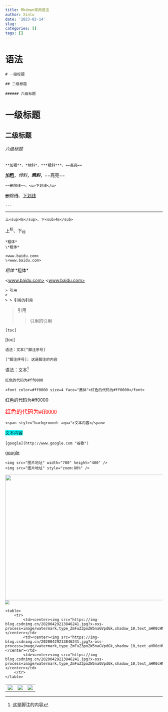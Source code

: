 ```yaml
---
title: Mkdown常用语法
author: Xinlu
date: '2023-02-14'
slug: 
categories: []
tags: []
---
```




#  语法

```Typora
# 一级标题

## 二级标题

###### 六级标题
```

# 一级标题

## 二级标题

###### 六级标题





```Typora
**加粗**，*倾斜*，***粗斜***，==高亮==
```

**加粗**，*倾斜*，***粗斜***，==高亮==





```Typora
~~删除线~~、<u>下划线</u>
```

~~删除线~~、<u>下划线</u>





```
---
```

---





```
上<sup>标</sup>、下<sub>标</sub>
```

上<sup>标</sup>、下<sub>标</sub>





```
*粗体*
\*粗体*

<www.baidu.com>
\<www.baidu.com>

```

*粗体*
\*粗体*

<www.baidu.com>
\<www.baidu.com>





```
> 引用
>
> > 引用的引用
```

> 引用
>
> > 引用的引用





```
[toc]
```

[toc]





```
语法：文本[^脚注序号]

[^脚注序号]: 这是脚注的内容
```

语法：文本[^脚注序号]

[^脚注序号]: 这是脚注的内容





```
红色的代码为#ff0000

<font color=#ff0000 size=4 face="黑体">红色的代码为#ff0000</font>
```

红色的代码为#ff0000

<font color=#ff0000 size=4 face="黑体">红色的代码为#ff0000</font>





```
<span style="background: aqua">文本内容</span>
```

<span style="background: aqua">文本内容</span>





```
[google](http://www.google.com "谷歌")
```

[google](http://www.google.com)







```
<img src="图片地址" width="700" height="400" />
<img src="图片地址" style="zoom:80%" />
```

<img src="https://img-blog.csdnimg.cn/20200429213846241.jpg?x-oss-process=image/watermark,type_ZmFuZ3poZW5naGVpdGk,shadow_10,text_aHR0cHM6Ly9ibG9nLmNzZG4ubmV0L2hlX25hbg==,size_16,color_FFFFFF,t_70" width="700" height="400" />
<img src="https://img-blog.csdnimg.cn/20200429213846241.jpg?x-oss-process=image/watermark,type_ZmFuZ3poZW5naGVpdGk,shadow_10,text_aHR0cHM6Ly9ibG9nLmNzZG4ubmV0L2hlX25hbg==,size_16,color_FFFFFF,t_70" style="zoom:80%" />









```
<table>
    <tr>
        <td><center><img src="https://img-blog.csdnimg.cn/20200429213846241.jpg?x-oss-process=image/watermark,type_ZmFuZ3poZW5naGVpdGk,shadow_10,text_aHR0cHM6Ly9ibG9nLmNzZG4ubmV0L2hlX25hbg==,size_16,color_FFFFFF,t_70"></center></td>
        <td><center><img src="https://img-blog.csdnimg.cn/20200429213846241.jpg?x-oss-process=image/watermark,type_ZmFuZ3poZW5naGVpdGk,shadow_10,text_aHR0cHM6Ly9ibG9nLmNzZG4ubmV0L2hlX25hbg==,size_16,color_FFFFFF,t_70"></center></td>
        <td><center><img src="https://img-blog.csdnimg.cn/20200429213846241.jpg?x-oss-process=image/watermark,type_ZmFuZ3poZW5naGVpdGk,shadow_10,text_aHR0cHM6Ly9ibG9nLmNzZG4ubmV0L2hlX25hbg==,size_16,color_FFFFFF,t_70"></center></td>
    </tr>
</table>
```



<table>
    <tr>
        <td><center><img src="https://img-blog.csdnimg.cn/20200429213846241.jpg?x-oss-process=image/watermark,type_ZmFuZ3poZW5naGVpdGk,shadow_10,text_aHR0cHM6Ly9ibG9nLmNzZG4ubmV0L2hlX25hbg==,size_16,color_FFFFFF,t_70"></center></td>
        <td><center><img src="https://img-blog.csdnimg.cn/20200429213846241.jpg?x-oss-process=image/watermark,type_ZmFuZ3poZW5naGVpdGk,shadow_10,text_aHR0cHM6Ly9ibG9nLmNzZG4ubmV0L2hlX25hbg==,size_16,color_FFFFFF,t_70"></center></td>
        <td><center><img src="https://img-blog.csdnimg.cn/20200429213846241.jpg?x-oss-process=image/watermark,type_ZmFuZ3poZW5naGVpdGk,shadow_10,text_aHR0cHM6Ly9ibG9nLmNzZG4ubmV0L2hlX25hbg==,size_16,color_FFFFFF,t_70"></center></td>
    </tr>
</table>
